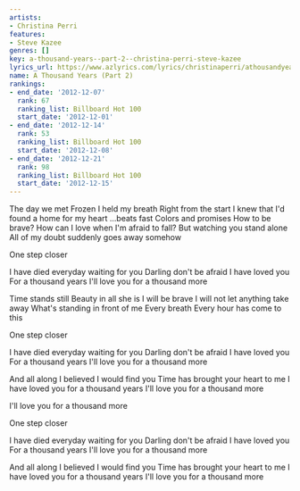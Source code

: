 ```yaml
---
artists:
- Christina Perri
features:
- Steve Kazee
genres: []
key: a-thousand-years--part-2--christina-perri-steve-kazee
lyrics_url: https://www.azlyrics.com/lyrics/christinaperri/athousandyearspart2.html
name: A Thousand Years (Part 2)
rankings:
- end_date: '2012-12-07'
  rank: 67
  ranking_list: Billboard Hot 100
  start_date: '2012-12-01'
- end_date: '2012-12-14'
  rank: 53
  ranking_list: Billboard Hot 100
  start_date: '2012-12-08'
- end_date: '2012-12-21'
  rank: 98
  ranking_list: Billboard Hot 100
  start_date: '2012-12-15'
---
```



The day we met
Frozen I held my breath
Right from the start
I knew that I'd found a home for my heart
...beats fast
Colors and promises
How to be brave?
How can I love when I'm afraid to fall?
But watching you stand alone
All of my doubt suddenly goes away somehow


One step closer


I have died everyday waiting for you
Darling don't be afraid I have loved you
For a thousand years
I'll love you for a thousand more


Time stands still
Beauty in all she is
I will be brave
I will not let anything take away
What's standing in front of me
Every breath
Every hour has come to this


One step closer

I have died everyday waiting for you
Darling don't be afraid I have loved you
For a thousand years
I'll love you for a thousand more

And all along I believed I would find you
Time has brought your heart to me
I have loved you for a thousand years
I'll love you for a thousand more

I'll love you for a thousand more

One step closer


I have died everyday waiting for you
Darling don't be afraid I have loved you
For a thousand years
I'll love you for a thousand more


And all along I believed I would find you
Time has brought your heart to me
I have loved you for a thousand years
I'll love you for a thousand more



